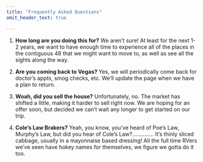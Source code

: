 ```yaml
---
title: "Frequently Asked Questions"
omit_header_text: true

---
```


1. **How long are you doing this for?**
  We aren’t sure! At least for the next 1-2 years, we want to have enough time to experience all of the places in the contiguous 48 that we might want to move to, as well as see all the sights along the way.

2. **Are you coming back to Vegas?**
  Yes, we will periodically come back for doctor’s appts, smog checks, etc. We’ll update the page when we have a plan to return.

3. **Woah, did you sell the house?**
  Unfortunately, no. The market has shifted a little, making it harder to sell right now. We are hoping for an offer soon, but decided we can’t wait any longer to get started on our trip.

4. **Cole’s Law Brakers?**
   Yeah, you know, you’ve heard of Poe’s Law, Murphy’s Law, but did you hear of Cole’s Law?.............. It’s thinly sliced cabbage, usually in a mayonnaise based dressing! All the full time RVers we’ve seen have hokey names for themselves, we figure we gotta do it too.

